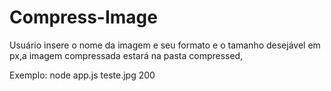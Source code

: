 # Compress-Image

Usuário insere o nome da imagem e seu formato e o tamanho desejável em px,a imagem compressada estará na pasta compressed,

Exemplo: node app.js teste.jpg 200
